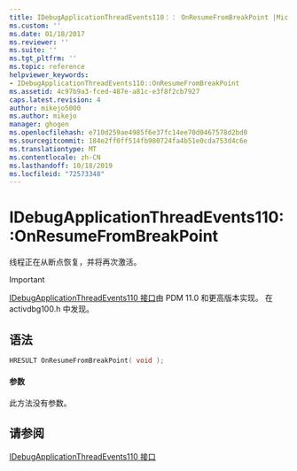 ```yaml
---
title: IDebugApplicationThreadEvents110：： OnResumeFromBreakPoint |Microsoft Docs
ms.custom: ''
ms.date: 01/18/2017
ms.reviewer: ''
ms.suite: ''
ms.tgt_pltfrm: ''
ms.topic: reference
helpviewer_keywords:
- IDebugApplicationThreadEvents110::OnResumeFromBreakPoint
ms.assetid: 4c97b9a3-fced-487e-a81c-e3f8f2cb7927
caps.latest.revision: 4
author: mikejo5000
ms.author: mikejo
manager: ghogen
ms.openlocfilehash: e710d259ae4985f6e37fc14ee70d0467578d2bd0
ms.sourcegitcommit: 184e2ff0ff514fb980724fa4b51e0cda753d4c6e
ms.translationtype: MT
ms.contentlocale: zh-CN
ms.lasthandoff: 10/18/2019
ms.locfileid: "72573348"
---
```

# <a name="idebugapplicationthreadevents110onresumefrombreakpoint"></a>IDebugApplicationThreadEvents110::OnResumeFromBreakPoint
线程正在从断点恢复，并将再次激活。  
  
> [!IMPORTANT]
> [IDebugApplicationThreadEvents110 接口](../../winscript/reference/idebugapplicationthreadevents110-interface.md)由 PDM 11.0 和更高版本实现。 在 activdbg100.h 中发现。  
  
## <a name="syntax"></a>语法  
  
```cpp  
HRESULT OnResumeFromBreakPoint( void );  
```  
  
#### <a name="parameters"></a>参数  
 此方法没有参数。  
  
## <a name="see-also"></a>请参阅  
 [IDebugApplicationThreadEvents110 接口](../../winscript/reference/idebugapplicationthreadevents110-interface.md)